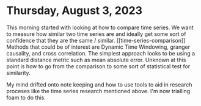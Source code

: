 # Thursday, August 3, 2023

This morning started with looking at how to compare time series. We want to measure how similar two time series are and ideally get some sort of confidence that they are the same / similar. [[time-series-comparison]]
Methods that could be of interest are Dynamic Time Windowing, granger causality, and cross correlation. The simplest approach looks to be using a standard distance metric such as mean absolute error. 
Unknown at this point is how to go from the comparison to some sort of statistical test for similarity.

My mind drifted onto note keeping and how to use tools to aid in research proceses like the time series research mentioned above. I'm now trialling foam to do this. 